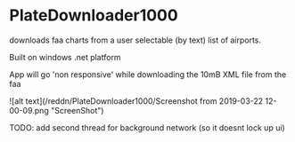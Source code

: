 # PlateDownloader1000
downloads faa charts from a user selectable (by text) list of airports.

Built on windows .net platform

App will go 'non responsive' while downloading the 10mB XML file from the faa

![alt text](/reddn/PlateDownloader1000/Screenshot from 2019-03-22 12-00-09.png "ScreenShot")

TODO: add second thread for background network (so it doesnt lock up ui)
